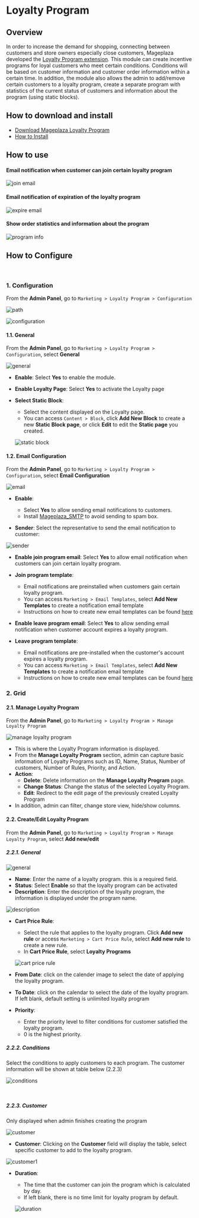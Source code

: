 # Loyalty Program



## Overview

In order to increase the demand for shopping, connecting between customers and store owners especially close customers, Mageplaza developed the [Loyalty Program extension](https://www.mageplaza.com/magento-2-loyalty-program/). This module can create incentive programs for loyal customers who meet certain conditions. Conditions will be based on customer information and customer order information within a certain time. In addition, the module also allows the admin to add/remove certain customers to a loyalty program, create a separate program with statistics of the current status of customers and information about the program (using static blocks).

## How to download and install

- [Download Mageplaza Loyalty Program](https://www.mageplaza.com/magento-2-loyalty-program/)
- [How to Install](https://www.mageplaza.com/install-magento-2-extension/)


## How to use

#### Email notification when customer can join certain loyalty program

![join email](https://i.imgur.com/Q6uYlw7.png)

#### Email notification of expiration of the loyalty program

![expire email](https://i.imgur.com/TzfNAlq.png)

#### Show order statistics and information about the program

![program info](https://i.imgur.com/abOgTIb.png)

## How to Configure

 
### 1. Configuration

From the **Admin Panel**, go to `Marketing > Loyalty Program > Configuration`

![path](https://i.imgur.com/tluhkqd.png)

![configuration](https://i.imgur.com/Dkmzj2l.png)

#### 1.1. General

From the **Admin Panel**, go to `Marketing > Loyalty Program > Configuration`, select **General**

![general](https://i.imgur.com/IORqB9s.png)

- **Enable**: Select **Yes** to enable the module.
- **Enable Loyalty Page**: Select **Yes** to activate the Loyalty page
- **Select Static Block**:
  - Select the content displayed on the Loyalty page.
  - You can access `Content > Block`, click **Add New Block** to create a new **Static Block page**, or click **Edit** to edit the **Static page** you created. 
  
  ![static block](https://i.imgur.com/TaC89qL.png)

#### 1.2. Email Configuration

From the **Admin Panel**, go to `Marketing > Loyalty Program > Configuration`, select **Email Configuration**

![email](https://i.imgur.com/FflarfT.png)

- **Enable**:
  - Select **Yes** to allow sending email notifications to customers.
  - Install [Mageplaza_SMTP](https://www.mageplaza.com/magento-2-smtp/) to avoid sending to spam box.
  
- **Sender**: Select the representative to send the email notification to customer:

![sender](https://i.imgur.com/5hGRTMa.png)

- **Enable join program email**: Select **Yes** to allow email notification when customers can join certain loyalty program.

- **Join program template**:
  - Email notifications are preinstalled when customers gain certain loyalty program.
  - You can access `Marketing > Email Templates`, select **Add New Templates** to create a notification email template
  - Instructions on how to create new email templates can be found [here](https://www.mageplaza.com/kb/how-to-customize-email-template-transactional-email-magento-2.html)
  
- **Enable leave program email**: Select **Yes** to allow sending email notification when customer account expires a loyalty program.

- **Leave program template**:
  - Email notifications are pre-installed when the customer's account expires a loyalty program.
  - You can access `Marketing > Email Templates`, select **Add New Templates** to create a notification email template
  - Instructions on how to create new email templates can be found [here](https://www.mageplaza.com/kb/how-to-customize-email-template-transactional-email-magento-2.html)

### 2. Grid
#### 2.1. Manage Loyalty Program

From the **Admin Panel**, go to `Marketing > Loyalty Program > Manage Loyalty Program`

![manage loyalty program](https://i.imgur.com/tkzIbJg.png)

- This is where the Loyalty Program information is displayed.
- From the **Manage Loyalty Program** section, admin can capture basic information of Loyalty Programs such as ID, Name, Status, Number of customers, Number of Rules, Priority, and Action.
- **Action**:
  - **Delete**: Delete information on the **Manage Loyalty Program** page.
  - **Change Status**: Change the status of the selected Loyalty Program.
  - **Edit**: Redirect to the edit page of the previously created Loyalty Program
- In addition, admin can filter, change store view, hide/show columns.


#### 2.2. Create/Edit Loyalty Program

From the **Admin Panel**, go to `Marketing > Loyalty Program > Manage Loyalty Program`, select **Add new/edit**

##### 2.2.1. General

![general](https://i.imgur.com/lygWdB3.png)

- **Name**: Enter the name of a loyalty program. this is a required field.
- **Status**: Select **Enable** so that the loyalty program can be activated
- **Description**: Enter the description of the loyalty program, the information is displayed under the program name.

![description](https://i.imgur.com/Hz4ZLnZ.png)

- **Cart Price Rule**:
  - Select the rule that applies to the loyalty program. Click **Add new rule** or access `Marketing > Cart Price Rule`, select **Add new rule** to create a new rule.
  - In **Cart Price Rule**, select **Loyalty Programs**
  
  ![cart price rule](https://i.imgur.com/B6VjYqw.png)

- **From Date**: click on the calender image to select the date of applying the loyalty program.
- **To Date**: click on the calendar to select the date of the loyalty program. If left blank, default setting is unlimited loyalty program
- **Priority**:
  - Enter the priority level to filter conditions for customer satisfied the loyalty program.  
  - 0 is the highest priority. 

##### 2.2.2. Conditions

Select the conditions to apply customers to each program. The customer information will be shown at table below (2.2.3)

![conditions](https://i.imgur.com/AMf3Ftr.png)

 
##### 2.2.3. Customer

Only displayed when admin finishes creating the program

![customer](https://i.imgur.com/8P7mcyA.png)

- **Customer**: Clicking on the **Customer** field will display the table, select specific customer to add to the loyalty program.

![customer1](https://i.imgur.com/oMN5gYX.png)

- **Duration**:
  - The time that the customer can join the program which is calculated by day.
  - If left blank, there is no time limit for loyalty program by default.
  
  ![duration](https://i.imgur.com/Gpv9Obs.png)
